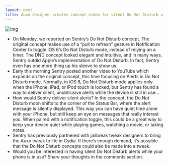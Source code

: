 ```yaml
---
layout: post
title: Auxo designer creates concept video for silent Do Not Disturb alerts
---
```

![img](http://media.idownloadblog.com/wp-content/uploads/2013/01/do-not-disturb-alert-concept.jpg)
* On Monday, we reported on Sentry’s Do Not Disturb concept. The original concept makes use of a “pull to refresh” gesture in Notification Center to toggle iOS 6’s Do Not Disturb mode, instead of relying on a timer. The DND concept looked elegant and intuitive, and in many ways, Sentry outdid Apple’s implementation of Do Not Disturb. In fact, Sentry even has one more thing up his sleeve to show us.
* Early this morning Sentry posted another video to YouTube which expands on the original concept, this time focusing on Alerts in Do Not Disturb mode. Normally, in iOS 6, Do Not Disturb mode applies only when the iPhone, iPad, or iPod touch is locked, but Sentry has found a way to deliver silent, unobtrusive alerts while the device is still in use…
* How would Sentry deliver silent alerts? In the concept, the Do Not Disturb moon shifts to the corner of the Status Bar, where the alert message is silently displayed. This way you can have quiet time alone with your iPhone, but still keep an eye on messages that really interest you. When paired with a notification toggle, this could be a great way to keep your device quiet while playing games, watching a movie, or taking notes.
* Sentry has previously partnered with jailbreak tweak designers to bring the Auxo tweak to life in Cydia. If there’s enough demand, it’s possible that the Do Not Disturb concepts could also be made into a tweak.
* Would you be interested in having silent Do Not Disturb alerts while your phone is in use? Share your thoughts in the comments section.

